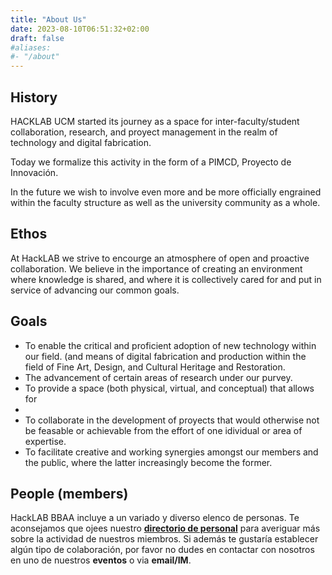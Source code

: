 ```yaml
---
title: "About Us"
date: 2023-08-10T06:51:32+02:00
draft: false
#aliases:
#- "/about"
---
```


## History

HACKLAB UCM started its journey as a space for inter-faculty/student collaboration, research, and proyect management in the realm of technology and digital fabrication.

Today we formalize this activity in the form of a PIMCD, Proyecto de Innovación.

In the future we wish to involve even more and be more officially engrained within the faculty structure as well as the university community as a whole.


## Ethos

At HackLAB we strive to encourge an atmosphere of open and proactive collaboration. We believe in the importance of creating an environment where knowledge is shared, and where it is collectively cared for and put in service of advancing our common goals.


## Goals

- To enable the critical and proficient adoption of new technology within our field. (and means of digital fabrication and production within the field of Fine Art, Design, and Cultural Heritage and Restoration.
- The advancement of certain areas of research under our purvey.
- To provide a space (both physical, virtual, and conceptual) that allows for 
-  
- To collaborate in the development of proyects that would otherwise not be feasable or achievable from the effort of one idividual or area of expertise.
- To facilitate creative and working synergies amongst our members and the public, where the latter increasingly become the former.


## People (members)

HackLAB BBAA incluye a un variado y diverso elenco de personas. Te aconsejamos que ojees nuestro **[directorio de personal](/people/)** para
averiguar más sobre la actividad de nuestros miembros.
Si además te gustaría establecer algún tipo de colaboración, por favor no dudes en contactar con nosotros en uno de nuestros **eventos** o via **email/IM**. 
